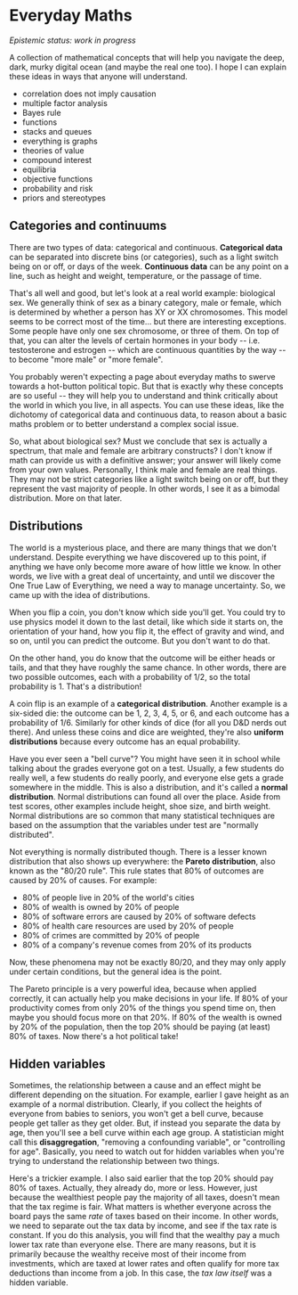 # Everyday Maths

*Epistemic status: work in progress*

A collection of mathematical concepts that will help you navigate the deep, dark, murky digital ocean (and maybe the real one too). I hope I can explain these ideas in ways that anyone will understand.

- correlation does not imply causation
- multiple factor analysis
- Bayes rule
- functions
- stacks and queues
- everything is graphs
- theories of value
- compound interest
- equilibria
- objective functions
- probability and risk
- priors and stereotypes

## Categories and continuums

There are two types of data: categorical and continuous. **Categorical data** can be separated into discrete bins (or categories), such as a light switch being on or off, or days of the week. **Continuous data** can be any point on a line, such as height and weight, temperature, or the passage of time.

That's all well and good, but let's look at a real world example: biological sex. We generally think of sex as a binary category, male or female, which is determined by whether a person has XY or XX chromosomes. This model seems to be correct most of the time... but there are interesting exceptions. Some people have only one sex chromosome, or three of them. On top of that, you can alter the levels of certain hormones in your body -- i.e. testosterone and estrogen -- which are continuous quantities by the way -- to become "more male" or "more female".

You probably weren't expecting a page about everyday maths to swerve towards a hot-button political topic. But that is exactly why these concepts are so useful -- they will help you to understand and think critically about the world in which you live, in all aspects. You can use these ideas, like the dichotomy of categorical data and continuous data, to reason about a basic maths problem or to better understand a complex social issue.

So, what about biological sex? Must we conclude that sex is actually a spectrum, that male and female are arbitrary constructs? I don't know if math can provide us with a definitive answer; your answer will likely come from your own values. Personally, I think male and female are real things. They may not be strict categories like a light switch being on or off, but they represent the vast majority of people. In other words, I see it as a bimodal distribution. More on that later.

## Distributions

The world is a mysterious place, and there are many things that we don't understand. Despite everything we have discovered up to this point, if anything we have only become more aware of how little we know. In other words, we live with a great deal of uncertainty, and until we discover the One True Law of Everything, we need a way to manage uncertainty. So, we came up with the idea of distributions.

When you flip a coin, you don't know which side you'll get. You could try to use physics model it down to the last detail, like which side it starts on, the orientation of your hand, how you flip it, the effect of gravity and wind, and so on, until you can predict the outcome. But you don't want to do that.

On the other hand, you do know that the outcome will be either heads or tails, and that they have roughly the same chance. In other words, there are two possible outcomes, each with a probability of 1/2, so the total probability is 1. That's a distribution!

A coin flip is an example of a **categorical distribution**. Another example is a six-sided die: the outcome can be 1, 2, 3, 4, 5, or 6, and each outcome has a probability of 1/6. Similarly for other kinds of dice (for all you D&D nerds out there). And unless these coins and dice are weighted, they're also **uniform distributions** because every outcome has an equal probability.

Have you ever seen a "bell curve"? You might have seen it in school while talking about the grades everyone got on a test. Usually, a few students do really well, a few students do really poorly, and everyone else gets a grade somewhere in the middle. This is also a distribution, and it's called a **normal distribution**. Normal distributions can found all over the place. Aside from test scores, other examples include height, shoe size, and birth weight. Normal distributions are so common that many statistical techniques are based on the assumption that the variables under test are "normally distributed".

Not everything is normally distributed though. There is a lesser known distribution that also shows up everywhere: the **Pareto distribution**, also known as the "80/20 rule". This rule states that 80% of outcomes are caused by 20% of causes. For example:

- 80% of people live in 20% of the world's cities
- 80% of wealth is owned by 20% of people
- 80% of software errors are caused by 20% of software defects
- 80% of health care resources are used by 20% of people
- 80% of crimes are committed by 20% of people
- 80% of a company's revenue comes from 20% of its products

Now, these phenomena may not be exactly 80/20, and they may only apply under certain conditions, but the general idea is the point.

The Pareto principle is a very powerful idea, because when applied correctly, it can actually help you make decisions in your life. If 80% of your productivity comes from only 20% of the things you spend time on, then maybe you should focus more on that 20%. If 80% of the wealth is owned by 20% of the population, then the top 20% should be paying (at least) 80% of taxes. Now there's a hot political take!

## Hidden variables

Sometimes, the relationship between a cause and an effect might be different depending on the situation. For example, earlier I gave height as an example of a normal distribution. Clearly, if you collect the heights of everyone from babies to seniors, you won't get a bell curve, because people get taller as they get older. But, if instead you separate the data by age, then you'll see a bell curve within each age group. A statistician might call this **disaggregation**, "removing a confounding variable", or "controlling for age". Basically, you need to watch out for hidden variables when you're trying to understand the relationship between two things.

Here's a trickier example. I also said earlier that the top 20% should pay 80% of taxes. Actually, they already do, more or less. However, just because the wealthiest people pay the majority of all taxes, doesn't mean that the tax regime is fair. What matters is whether everyone across the board pays the same *rate* of taxes based on their income. In other words, we need to separate out the tax data by income, and see if the tax rate is constant. If you do this analysis, you will find that the wealthy pay a much lower tax rate than everyone else. There are many reasons, but it is primarily because the wealthy receive most of their income from investments, which are taxed at lower rates and often qualify for more tax deductions than income from a job. In this case, the *tax law itself* was a hidden variable.
